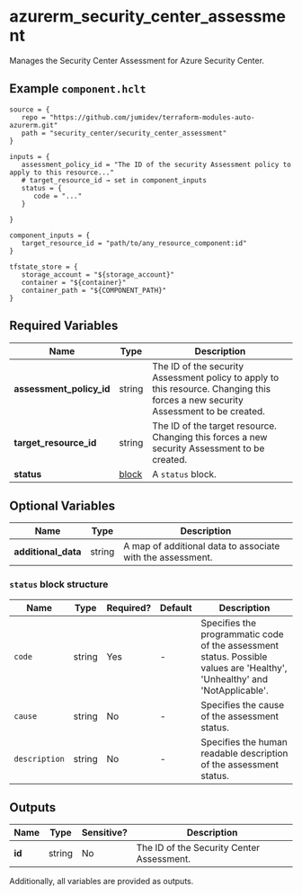 # azurerm_security_center_assessment

Manages the Security Center Assessment for Azure Security Center.

## Example `component.hclt`

```hcl
source = {
   repo = "https://github.com/jumidev/terraform-modules-auto-azurerm.git"   
   path = "security_center/security_center_assessment"   
}

inputs = {
   assessment_policy_id = "The ID of the security Assessment policy to apply to this resource..."   
   # target_resource_id → set in component_inputs
   status = {
      code = "..."      
   }
   
}

component_inputs = {
   target_resource_id = "path/to/any_resource_component:id"   
}

tfstate_store = {
   storage_account = "${storage_account}"   
   container = "${container}"   
   container_path = "${COMPONENT_PATH}"   
}

```

## Required Variables

| Name | Type |  Description |
| ---- | --------- |  ----------- |
| **assessment_policy_id** | string |  The ID of the security Assessment policy to apply to this resource. Changing this forces a new security Assessment to be created. | 
| **target_resource_id** | string |  The ID of the target resource. Changing this forces a new security Assessment to be created. | 
| **status** | [block](#status-block-structure) |  A `status` block. | 

## Optional Variables

| Name | Type |  Description |
| ---- | --------- |  ----------- |
| **additional_data** | string |  A map of additional data to associate with the assessment. | 

### `status` block structure

| Name | Type | Required? | Default | Description |
| ---- | ---- | --------- | ------- | ----------- |
| `code` | string | Yes | - | Specifies the programmatic code of the assessment status. Possible values are 'Healthy', 'Unhealthy' and 'NotApplicable'. |
| `cause` | string | No | - | Specifies the cause of the assessment status. |
| `description` | string | No | - | Specifies the human readable description of the assessment status. |



## Outputs

| Name | Type | Sensitive? | Description |
| ---- | ---- | --------- | --------- |
| **id** | string | No  | The ID of the Security Center Assessment. | 

Additionally, all variables are provided as outputs.
